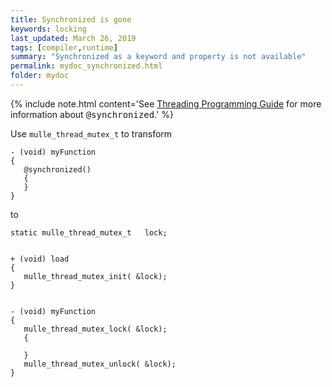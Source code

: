 ```yaml
---
title: Synchronized is gone
keywords: locking
last_updated: March 26, 2019
tags: [compiler,runtime]
summary: "Synchronized as a keyword and property is not available"
permalink: mydoc_synchronized.html
folder: mydoc
---
```


{% include note.html content='See <a href="https://developer.apple.com/library/archive/documentation/Cocoa/Conceptual/Multithreading/ThreadSafety/ThreadSafety.html#//apple_ref/doc/uid/10000057i-CH8-SW16">Threading Programming Guide</a> for more information about <tt>@synchronized</tt>.' %}


Use `mulle_thread_mutex_t` to transform

```
- (void) myFunction
{
   @synchronized()
   {
   }
}
```

to


```
static mulle_thread_mutex_t   lock;


+ (void) load
{
   mulle_thread_mutex_init( &lock);
}


- (void) myFunction
{
   mulle_thread_mutex_lock( &lock);
   {

   }
   mulle_thread_mutex_unlock( &lock);
}

```